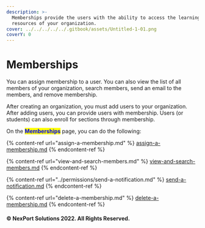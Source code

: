 ```yaml
---
description: >-
  Memberships provide the users with the ability to access the learning
  resources of your organization.
cover: ../../../../../.gitbook/assets/Untitled-1-01.png
coverY: 0
---
```


# Memberships

You can assign membership to a user. You can also view the list of all members of your organization, search members, send an email to the members, and remove membership.&#x20;

After creating an organization, you must add users to your organization. After adding users, you can provide users with membership. Users (or students) can also enroll for sections through membership.

On the <mark style="color:blue;">**Memberships**</mark> <mark style="color:blue;"></mark><mark style="color:blue;"></mark> page, you can do the following:

{% content-ref url="assign-a-membership.md" %}
[assign-a-membership.md](assign-a-membership.md)
{% endcontent-ref %}

{% content-ref url="view-and-search-members.md" %}
[view-and-search-members.md](view-and-search-members.md)
{% endcontent-ref %}

{% content-ref url="../permissions/send-a-notification.md" %}
[send-a-notification.md](../permissions/send-a-notification.md)
{% endcontent-ref %}

{% content-ref url="delete-a-membership.md" %}
[delete-a-membership.md](delete-a-membership.md)
{% endcontent-ref %}

#### © NexPort Solutions 2022. All Rights Reserved.
